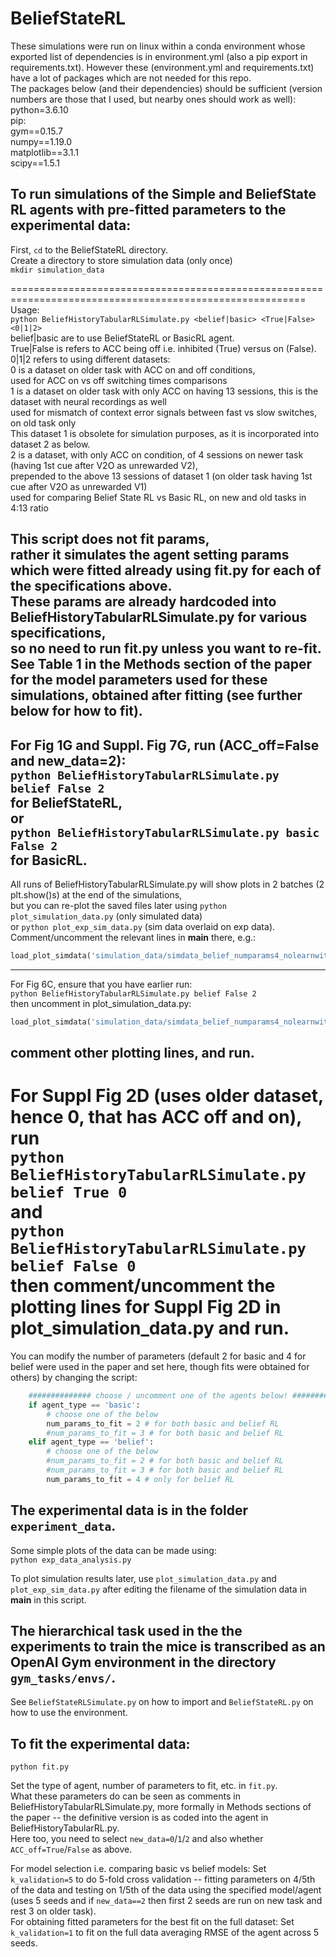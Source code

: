 # BeliefStateRL

These simulations were run on linux within a conda environment whose exported list of dependencies is in environment.yml (also a pip export in requirements.txt).
However these (environment.yml and requirements.txt) have a lot of packages which are not needed for this repo.   
The packages below (and their dependencies) should be sufficient (version numbers are those that I used, but nearby ones should work as well):  
python=3.6.10  
pip:  
 gym==0.15.7  
 numpy==1.19.0  
 matplotlib==3.1.1  
 scipy==1.5.1  
  
## To run simulations of the Simple and BeliefState RL agents with pre-fitted parameters to the experimental data:  
First, `cd` to the BeliefStateRL directory.  
Create a directory to store simulation data (only once)  
`mkdir simulation_data`  

=========================================================================================================  
Usage:  
`python BeliefHistoryTabularRLSimulate.py <belief|basic> <True|False> <0|1|2>`  
belief|basic are to use BeliefStateRL or BasicRL agent.  
True|False is refers to ACC being off i.e. inhibited (True) versus on (False).  
0|1|2 refers to using different datasets:  
 0 is a dataset on older task with ACC on and off conditions,  
           used for ACC on vs off switching times comparisons  
 1 is a dataset on older task with only ACC on having 13 sessions, this is the dataset with neural recordings as well  
          used for mismatch of context error signals between fast vs slow switches, on old task only  
          This dataset 1 is obsolete for simulation purposes, as it is incorporated into dataset 2 as below.  
 2 is a dataset, with only ACC on condition, of 4 sessions on newer task (having 1st cue after V2O as unrewarded V2),  
            prepended to the above 13 sessions of dataset 1 (on older task having 1st cue after V2O as unrewarded V1)  
          used for comparing Belief State RL vs Basic RL, on new and old tasks in 4:13 ratio  
  
This script does not fit params,  
 rather it simulates the agent setting params which were fitted already using fit.py for each of the specifications above.  
These params are already hardcoded into BeliefHistoryTabularRLSimulate.py for various specifications,  
    so no need to run fit.py unless you want to re-fit.  
 See Table 1 in the Methods section of the paper for the model parameters used for these simulations, obtained after fitting (see further below for how to fit).  
---------------------------------------------------------------------------------------------------------  
For Fig 1G and Suppl. Fig 7G, run (ACC_off=False and new_data=2):  
`python BeliefHistoryTabularRLSimulate.py belief False 2`  
for BeliefStateRL,  
or  
`python BeliefHistoryTabularRLSimulate.py basic False 2`  
for BasicRL.  
---------------------------------------------------------------------------------------------------------  
All runs of BeliefHistoryTabularRLSimulate.py will show plots in 2 batches (2 plt.show()s) at the end of the simulations,  
 but you can re-plot the saved files later using `python plot_simulation_data.py` (only simulated data)  
  or `python plot_exp_sim_data.py` (sim data overlaid on exp data).  
Comment/uncomment the relevant lines in __main__ there, e.g.:  
```python  
load_plot_simdata('simulation_data/simdata_belief_numparams4_nolearnwithexplore_ACCcontrol_newdata2',seeds)  
```  
---------------------------------------------------------------------------------------------------------  
For Fig 6C, ensure that you have earlier run:  
`python BeliefHistoryTabularRLSimulate.py belief False 2`  
then uncomment in plot_simulation_data.py:  
```python  
load_plot_simdata('simulation_data/simdata_belief_numparams4_nolearnwithexplore_ACCcontrol_newdata2',seeds=[2])  
```  
comment other plotting lines, and run.  
---------------------------------------------------------------------------------------------------------  
For Suppl Fig 2D (uses older dataset, hence 0, that has ACC off and on), run  
`python BeliefHistoryTabularRLSimulate.py belief True 0`  
and  
`python BeliefHistoryTabularRLSimulate.py belief False 0`  
then comment/uncomment the plotting lines for Suppl Fig 2D in plot_simulation_data.py and run.  
=========================================================================================================  

You can modify the number of parameters (default 2 for basic and 4 for belief were used in the paper and set here, though fits were obtained for others) by changing the script:  
```python
    ############## choose / uncomment one of the agents below! #################
    if agent_type == 'basic':
        # choose one of the below
        num_params_to_fit = 2 # for both basic and belief RL
        #num_params_to_fit = 3 # for both basic and belief RL
    elif agent_type == 'belief':
        # choose one of the below
        #num_params_to_fit = 2 # for both basic and belief RL
        #num_params_to_fit = 3 # for both basic and belief RL
        num_params_to_fit = 4 # only for belief RL
```

## The experimental data is in the folder `experiment_data`.  
Some simple plots of the data can be made using:  
`python exp_data_analysis.py`  

To plot simulation results later, use
`plot_simulation_data.py`
and
`plot_exp_sim_data.py`
after editing the filename of the simulation data in __main__ in this script.

## The hierarchical task used in the the experiments to train the mice is transcribed as an OpenAI Gym environment in the directory `gym_tasks/envs/`.
 See `BeliefStateRLSimulate.py` on how to import and `BeliefStateRL.py` on how to use the environment.  

## To fit the experimental data:  
`python fit.py`  

Set the type of agent, number of parameters to fit, etc. in `fit.py`.  
What these parameters do can be seen as comments in BeliefHistoryTabularRLSimulate.py, more formally in Methods sections of the paper -- the definitive version is as coded into the agent in BeliefHistoryTabularRL.py.  
Here too, you need to select `new_data=0`/`1`/`2` and also whether `ACC_off=True`/`False` as above.  

For model selection i.e. comparing basic vs belief models: Set `k_validation=5` to do 5-fold cross validation -- fitting parameters on 4/5th of the data and testing on 1/5th of the data
 using the specified model/agent (uses 5 seeds and if `new_data==2` then first 2 seeds are run on new task and rest 3 on older task).  
For obtaining fitted parameters for the best fit on the full dataset: Set `k_validation=1` to fit on the full data averaging RMSE of the agent across 5 seeds.  
